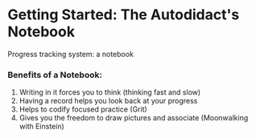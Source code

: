 # Getting Started: The Autodidact's Notebook

Progress tracking system: a notebook

### Benefits of a Notebook:

1. Writing in it forces you to think \(thinking fast and slow\)
2. Having a record helps you look back at your progress
3. Helps to codify focused practice \(Grit\)
4. Gives you the freedom to draw pictures and associate \(Moonwalking with Einstein\)





